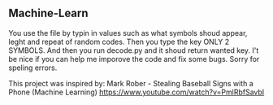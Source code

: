 ﻿## Machine-Learn

You use the file by typin in values such as what symbols shoud appear, leght and repeat of random codes. Then you type the key ONLY 2 SYMBOLS. And then you run decode.py and it shoud return wanted key. I't be nice if you can help me imporove the code and fix some bugs. Sorry for speling errors.

This project was inspired by:
Mark Rober - Stealing Baseball Signs with a Phone (Machine Learning)
https://www.youtube.com/watch?v=PmlRbfSavbI
